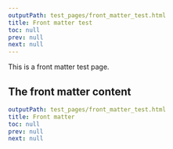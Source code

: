 ```yaml
---
outputPath: test_pages/front_matter_test.html
title: Front matter test
toc: null
prev: null
next: null
---
```


This is a front matter test page.

## The front matter content

```yml
outputPath: test_pages/front_matter_test.html
title: Front matter
toc: null
prev: null
next: null
```
